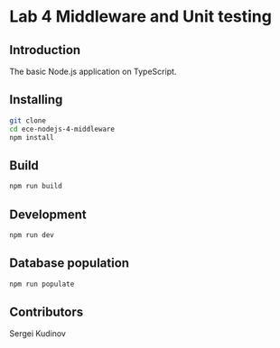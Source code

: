 # Lab 4 Middleware and Unit testing

## Introduction

The basic Node.js application on TypeScript.

## Installing

```bash
git clone 
cd ece-nodejs-4-middleware
npm install
```

## Build

```bash
npm run build
```

## Development

```bash
npm run dev
```

## Database population

```bash
npm run populate
```

## Contributors

Sergei Kudinov
